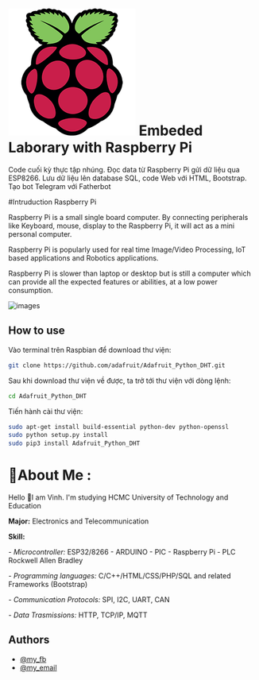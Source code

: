 #  ![images](https://raw.githubusercontent.com/iiiypuk/rpi-icon/master/256.png) Embeded Laborary with Raspberry Pi

Code cuối kỳ thực tập nhúng. Đọc data từ Raspberry Pi gửi dữ liệu qua ESP8266. Lưu dữ liệu lên database SQL, code Web với HTML, Bootstrap. Tạo bot Telegram với Fatherbot

#Intruduction Raspberry Pi

Raspberry Pi is a small single board computer. By connecting peripherals like Keyboard, mouse, display to the Raspberry Pi, it will act as a mini personal computer.

Raspberry Pi is popularly used for real time Image/Video Processing, IoT based applications and Robotics applications.

Raspberry Pi is slower than laptop or desktop but is still a computer which can provide all the expected features or abilities, at a low power consumption.

![images](https://www.electronicwings.com/storage/PlatformSection/TopicContent/296/description/Raspberry%20Pi%203%20hardware(0).png)

## How to use

Vào terminal trên Raspbian để download thư viện:

```bash
git clone https://github.com/adafruit/Adafruit_Python_DHT.git
```
Sau khi download thư viện về được, ta trở tới thư viện với dòng lệnh:

```bash
cd Adafruit_Python_DHT
```

Tiến hành cài thư viện:
```bash
sudo apt-get install build-essential python-dev python-openssl
sudo python setup.py install
sudo pip3 install Adafruit_Python_DHT
```

# 💫About Me :
Hello 👋I am Vinh. I'm studying HCMC University of Technology and Education

**Major:** Electronics and Telecommunication

**Skill:** 

*- Microcontroller:* ESP32/8266 - ARDUINO - PIC - Raspberry Pi - PLC Rockwell Allen Bradley

*- Programming languages:* C/C++/HTML/CSS/PHP/SQL and
related Frameworks (Bootstrap)

*- Communication Protocols:* SPI, I2C, UART, CAN

*- Data Trasmissions:* HTTP, TCP/IP, MQTT

## Authors

- [@my_fb](https://www.facebook.com/vcao.vn)
- [@my_email](contact@vinhcaodatabase.com)
